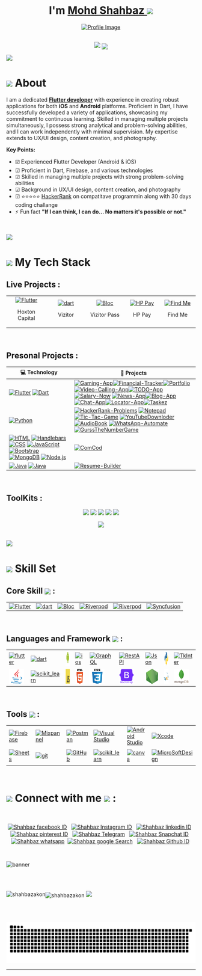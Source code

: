 <!--Top Banner with Nanem-->
<div align="center">
  <h1 align="center">I'm <a href="https://github.com/shahbazakon"> Mohd Shahbaz <img src="https://github.com/shahbazakon/shahbazakon/assets/57652434/cb6becf2-9d7a-488d-99ce-c8f9e4d4461c" height="70px"> </h1>
  <img src="https://user-images.githubusercontent.com/57652434/123544706-1e540b00-d772-11eb-8d74-28947acc4595.png" alt="Profile Image">
</div>
    
<br>

<!--Running Text-->
<p align="center">
  <a href="https://github.com/DenverCoder1/readme-typing-svg"></a>
  <img src="https://github.com/shahbazakon/shahbazakon/assets/57652434/c0177661-7787-4fe2-a73d-7c4710cf850e" height="70px">
  <img align="center" src="https://readme-typing-svg.herokuapp.com?font=Sofia+Sans&color=3c4c56&size=40&lines=Syntax+is+the+brush;logic+is+the+art;Code+your+masterpiece;"/>
</p>
<a href="https://www.youtube.com/watch?v=dQw4w9WgXcQ"><img src="https://user-images.githubusercontent.com/73097560/115834477-dbab4500-a447-11eb-908a-139a6edaec5c.gif"></a>
 
<!--About-->
<!--------------------------------------------------------------------------------------------------------------------------------------------------------------------------->
 # <img src="https://github.com/shahbazakon/shahbazakon/assets/57652434/de305b15-43b6-4d5f-9a81-867c3e5eff50" height="60px"> About

 I am a dedicated **[Flutter developer](https://github.com/flutter/flutter)** with experience in creating robust applications for both **iOS** and **Android** platforms. Proficient in Dart, I have successfully developed a variety of applications, showcasing my commitment to continuous learning. Skilled in managing multiple projects simultaneously, I possess strong analytical and problem-solving abilities, and I can work independently with minimal supervision. My expertise extends to UX/UI design, content creation, and photography.

**Key Points:**
* ☑️ Experienced Flutter Developer (Android & iOS)
* ☑ Proficient in Dart, Firebase, and various technologies
* ☑ Skilled in managing multiple projects with strong problem-solving abilities
* ☑ Background in UX/UI design, content creation, and photography
* ☑ ⭐⭐⭐⭐⭐ [HackerRank](https://www.hackerrank.com/profile/Shahbaz_Akon) on compatitave programmin along with 30 days coding challange 
* ⚡ Fun fact **"If I can think, I can do... No matters it's possible or not."** 
 <br>

<a href="https://www.youtube.com/watch?v=dQw4w9WgXcQ"><img src="https://user-images.githubusercontent.com/73097560/115834477-dbab4500-a447-11eb-908a-139a6edaec5c.gif"></a>


<!--My Tech Stack-->
<!--------------------------------------------------------------------------------------------------------------------------------------------------------------------------->
# <img src="https://github.com/shahbazakon/shahbazakon/assets/57652434/0d9dfde2-ba5e-4bca-95a6-9e31cac85018" height="60px"> My Tech Stack

## Live Projects :

<table align="center">
    <tbody>
            <td align="center" width="150">
                <a href="https://play.google.com/store/apps/details?id=com.hoxtoncapital.hoxtoncapital" target="_blank">
                    <img src="https://github.com/shahbazakon/shahbazakon/assets/57652434/bab0b964-a2d6-4ef3-a15b-3c4671039e91" alt="Flutter" height="60"/>
                </a>
                     <p align="center" >Hoxton Capital</p>
            </td>
        <td align="center" width="150">
                <a href="https://play.google.com/store/apps/details?id=com.vizitor.app" target="_blank">
                    <img src="https://github.com/shahbazakon/shahbazakon/assets/57652434/2b30bbbd-cdc0-4d41-a5dc-73ce57737f5f" alt="dart" height="50"/>
                </a>
                 <p align="center" >Vizitor</p>
            </td>
            <td align="center" width="150">
                <a href="https://play.google.com/store/apps/details?id=com.vizitor.pass" target="_blank">
                    <img src="https://github.com/shahbazakon/shahbazakon/assets/57652434/28692673-71c5-4c8d-b9ee-842b16dfd8ed" alt="Bloc" height="50"/>
                </a>
                      <p align="center" >Vizitor Pass</p>
            </td>
            </td>
            <td align="center" width="150">
                <a href="" >
                    <img src="https://github.com/shahbazakon/shahbazakon/assets/57652434/38f39c57-edbe-47e3-a431-2590310822cb" alt="HP Pay" height="50"/>
                </a>
                      <p align="center" >HP Pay</p>
            </td>
     </td>
            <td align="center" width="150">
                <a href="" >
                    <img src="https://github.com/shahbazakon/shahbazakon/assets/57652434/e0b73923-e8df-41e3-8968-304b116b8d77" alt="Find Me" height="50"/>
                </a>
                      <p align="center" >Find Me</p>
            </td>
    </tbody>
</table>
<br>

## Presonal Projects :
| 💻 **Technology** | 🚀 **Projects** |
|-|-|
|[![Flutter](https://img.shields.io/badge/flutter-%2340AEF0?style=flat&logo=Flutter&logoColor=white)](https://flutter.dev/) [![Dart](https://img.shields.io/badge/Dart-%230175C2?logo=dart&logoColor=white)](https://dart.dev/)|[![Gaming-App](https://img.shields.io/static/v1?label=&message=Gaming-App&color=000605&logo=github&logoColor=white&labelColor=000605)](https://github.com/shahbazakon/Cash-King)[![Financial-Tracker](https://img.shields.io/static/v1?label=&message=Financial-Tracker&color=000605&logo=github&logoColor=white&labelColor=000605)](https://github.com/shahbazakon/Fudge-Financial-Application)[![Portfolio](https://img.shields.io/static/v1?label=&message=Portfolio&color=000605&logo=github&logoColor=white&labelColor=000605)](https://github.com/shahbazakon/portfolio)[![Video-Calling-App](https://img.shields.io/static/v1?label=&message=Video-Calling-App&color=000605&logo=github&logoColor=white&labelColor=000605)](https://github.com/shahbazakon/calling-Room-WebRTC)[![TODO-App](https://img.shields.io/static/v1?label=&message=TODO-App&color=000605&logo=github&logoColor=white&labelColor=000605)](https://github.com/shahbazakon/TODO-Qurinom_solutions) [![Salary-Now](https://img.shields.io/static/v1?label=&message=Salary-Now&color=000605&logo=github&logoColor=white&labelColor=000605)](https://github.com/shahbazakon/salary-Now) [![News-App](https://img.shields.io/static/v1?label=&message=News-App&color=000605&logo=github&logoColor=white&labelColor=000605)](https://github.com/shahbazakon/Quokka-labs-News)[![Blog-App](https://img.shields.io/static/v1?label=&message=Blog-App&color=000605&logo=github&logoColor=white&labelColor=000605)](https://github.com/shahbazakon/Triko-Blog)[![Chat-App](https://img.shields.io/static/v1?label=&message=Chat-App&color=000605&logo=github&logoColor=white&labelColor=000605)](https://github.com/shahbazakon/Lifespark-Technologies-ChatApp)[![Locator-App](https://img.shields.io/static/v1?label=&message=Locator-App&color=000605&logo=github&logoColor=white&labelColor=000605)](https://github.com/shahbazakon/Location-Picker)[![Taskez](https://img.shields.io/static/v1?label=&message=Teskez-App&color=000605&logo=github&logoColor=white&labelColor=000605)](https://github.com/shahbazakon/Taskez)|
| [![Python](https://img.shields.io/static/v1?label=&message=Python&color=3C78A9&logo=python&logoColor=FFFFFF)](https://www.python.org/) |[![HackerRank-Problems](https://img.shields.io/badge/Hacker%20Rank%20Problems%20-black?style=flat&logo=Github&logoColor=white)](https://img.shields.io/badge/Hacker%20Rank%20Problems%20-black?style=flat&logo=Github&logoColor=white) [![Notepad](https://img.shields.io/static/v1?label=&message=Notepad&color=000605&logo=github&logoColor=white&labelColor=000605)](https://github.com/shahbazakon/Mini-Project/blob/main/Notepad.py) [![Tic-Tac-Game](https://img.shields.io/static/v1?label=&message=Tic-Tac-Game&color=000605&logo=github&logoColor=white&labelColor=000605)](https://github.com/shahbazakon/Mini-Project/blob/main/Tic-Tac.py) [![YouTubeDownloder](https://img.shields.io/static/v1?label=&message=YouTube-Downloder&color=000605&logo=github&logoColor=white&labelColor=000605)](https://github.com/shahbazakon/Mini-Project/blob/main/YouTubeDownloder.py) [![AudioBook](https://img.shields.io/static/v1?label=&message=Audiobook&color=000605&logo=github&logoColor=white&labelColor=000605)](https://github.com/shahbazakon/Mini-Project/blob/main/AudioBook.py) [![WhatsApp-Automate](https://img.shields.io/static/v1?label=&message=WhatsApp-Automate&color=000605&logo=github&logoColor=white&labelColor=000605)](https://github.com/shahbazakon/Mini-Project/blob/main/WhatsAppMsg.py) [![GurssTheNumberGame](https://img.shields.io/static/v1?label=&message=Guess-The-Number&color=000605&logo=github&logoColor=white&labelColor=000605)](https://github.com/shahbazakon/Mini-Project/blob/main/GuessTheNumber.py) |
| [![HTML](https://img.shields.io/static/v1?label=&message=HTML&color=ff751a&logo=HTML5&logoColor=FFFFFF)](https://developer.mozilla.org/en-US/docs/Web/Guide/HTML/HTML5) [![Handlebars](https://img.shields.io/static/v1?label=&message=CSS&color=00aced&logo=CSS3&logoColor=FFFFFF)](https://handlebarsjs.com/guide/) [![CSS](https://img.shields.io/static/v1?label=&message=Handlebars&color=8B4513&logo=Handlebars&logoColor=FFFFFF)]() [![JavaScript](https://img.shields.io/static/v1?label=&message=JavaScript&color=F1E05A&logo=javascript&logoColor=FFFFFF)](https://developer.mozilla.org/en-US/docs/Web/JavaScript)  [![Bootstrap](https://img.shields.io/badge/Bootstrap-563D7C?style=for-the-badge&logo=bootstrap&logoColor=white&style=flat-square)]() [![MongoDB](https://img.shields.io/badge/MongoDB-4EA94B?style=for-the-badge&logo=mongodb&logoColor=white&style=flat-square)](https://docs.mongodb.com/) [![Node.js](https://img.shields.io/static/v1?label=&message=Node.js&color=47d147&logo=node.js&logoColor=FFFFFF)](https://nodejs.org/en/)| [![ComCod](https://img.shields.io/static/v1?label=&message=ComCod_E-Learning_Website&color=000605&logo=github&logoColor=white&labelColor=000605)](https://github.com/shahbazakon/Project-Comcod.git) |
| [![Java](https://img.shields.io/badge/Java-ED8B00?style=for-the-badge&logo=java&logoColor=white&style=flat-square)](https://developer.mozilla.org/en-US/docs/Web/JavaScript) [![Java](https://img.shields.io/badge/Scikit%20Learn-%23F7931E?logo=scikitlearn&logoColor=white)](https://scikit-learn.org/stable/) | [![Resume-Builder](https://img.shields.io/static/v1?label=&message=Resume-Builder&color=000605&logo=github&logoColor=white&labelColor=000605)](https://github.com/shahbazakon/Resume_Builder.git) |

<br>


## ToolKits :

<div align="center">
  
<a  href="https://github.com/shahbazakon/Flutter-360-ToolKit-1.0"><img src="https://img.shields.io/badge/1.0-blue?style=for-the-badge&logo=Flutter&logoColor=%23009DC7&label=Flutter%20ToolKit&labelColor=%23000000"/></a>
<a href="https://github.com/shahbazakon/FLutter-360-Toolkit-2.0"><img src="https://img.shields.io/badge/2.0-%232E9FFF?style=for-the-badge&logo=Flutter&logoColor=%23009DC7&label=Flutter%20ToolKit&labelColor=black"/></a>
<a href="https://github.com/shahbazakon/Flutter-ToolKit-3.0"><img src="https://img.shields.io/badge/3.0-%230080FF?style=for-the-badge&logo=Flutter&logoColor=%23009DC7&label=Flutter%20ToolKit&labelColor=black"/></a>
<a href="https://github.com/shahbazakon/Flutter-ToolKit-4.0"><img src="https://img.shields.io/badge/4.0-%230090FF?style=for-the-badge&logo=Flutter&logoColor=%23009DC7&label=Flutter%20ToolKit&labelColor=black"/></a>
<a href="https://github.com/shahbazakon/Flutter-ToolKit-5.0"><img src="https://img.shields.io/badge/5.0-%240090FF?style=for-the-badge&logo=Flutter&logoColor=%23009DC7&label=Flutter%20ToolKit&labelColor=black"/></a>

<a href="https://github.com/shahbazakon/iOS-App-Toolkit"><img src="https://img.shields.io/badge/iOS-%234574E0?style=for-the-badge&logo=Flutter&logoColor=%23009DC7&label=iOS%20ToolKit&labelColor=black"/></a>
</div>



<!--Core Skill-->
<!--------------------------------------------------------------------------------------------------------------------------------------------------------------------------->

<br>
<a href="https://www.youtube.com/watch?v=dQw4w9WgXcQ"><img src="https://user-images.githubusercontent.com/73097560/115834477-dbab4500-a447-11eb-908a-139a6edaec5c.gif"></a>
<br>

# <img src="https://github.com/shahbazakon/shahbazakon/assets/57652434/86c83f4f-eb0a-40ee-9da9-1c73931cb0b5" height="65px">  Skill Set 
## Core Skill <img align="center" src = "https://media2.giphy.com/media/QssGEmpkyEOhBCb7e1/giphy.gif?cid=ecf05e47a0n3gi1bfqntqmob8g9aid1oyj2wr3ds3mg700bl&rid=giphy.gif" width = 25px> :

<table align="center">
    <tbody>
        <tr> 
            <td>
                <a href="https://github.com/flutter/flutter" target="_blank">
                    <img src="https://storage.googleapis.com/cms-storage-bucket/6a07d8a62f4308d2b854.svg" alt="Flutter" height="30"/>
                </a>
            </td>
            <td>
                <a href="https://dart.dev" target="_blank">
                    <img src="https://dart.dev/assets/img/iZel2Nms4j-443.svg" alt="dart" height="30"/>
                </a>
            </td>
            <td>
                <a href="https://github.com/felangel/bloc" target="_blank">
                    <img src="https://bloclibrary.dev/_astro/dark-bloc-logo.D-BLnUA2.svg" alt="Bloc" height="45"/>
                </a>
            </td>
            <td>
                <a href="https://github.com/rrousselGit/riverpod" target="_blank">
                    <img src="https://riverpod.dev/img/full_logo.svg" alt="Riverpod" height="30"/>
                </a>
            </td>
            <td>
                <a href="https://pub.dev" target="_blank">
                    <img src="https://pub.dev/static/hash-395ejna4/img/pub-dev-logo.svg" alt="Riverpod" height="30"/>
                </a>
            </td>
            <td>
                <a href="https://www.syncfusion.com" target="_blank">
                    <img src="https://github.com/shahbazakon/shahbazakon/assets/57652434/df16f757-1f18-4417-ba46-bcff1172a778" alt="Syncfusion" height="50"/>
                </a>
            </td>
        </tr>
    </tbody>
</table>
<br>

<!--Languages and Framework-->
<!--------------------------------------------------------------------------------------------------------------------------------------------------------------------------->
## Languages and Framework <img align="center" src = "https://media2.giphy.com/media/QssGEmpkyEOhBCb7e1/giphy.gif?cid=ecf05e47a0n3gi1bfqntqmob8g9aid1oyj2wr3ds3mg700bl&rid=giphy.gif" width = 25px> :

<table align="center">
    <tbody>
        <tr>
            <td><a href="https://github.com/flutter/flutter" target="_blank"><img src="https://www.vectorlogo.zone/logos/flutterio/flutterio-icon.svg" alt="flutter" width="40" height="40"/></a></td>
            <td><a href="https://dart.dev" target="_blank"><img src="https://www.vectorlogo.zone/logos/dartlang/dartlang-icon.svg" alt="dart" width="40" height="40"/></a></td>
            <td><a href="https://developer.android.com" target="_blank"><img src="https://raw.githubusercontent.com/devicons/devicon/master/icons/android/android-original-wordmark.svg" alt="android" width="40" height="40"/></a></td>
            <td><a href="https://developer.apple.com/ios" target="_blank"><img src="https://github.com/shahbazakon/shahbazakon/assets/57652434/cecf4dee-5a1a-47a5-a0c9-d67b36092a5b" alt="ios" width="50" height="50"/></a></td>
          <td></a><a href="#" target="_blank"> <img src="https://github.com/shahbazakon/shahbazakon/assets/57652434/04ec1bf4-f609-45ff-ac2e-769af4892edd" alt="GraphQL" width="40" height="40"/></a>
<td></a><a href="#" target="_blank"> <img src="https://github.com/shahbazakon/shahbazakon/assets/57652434/db6bba74-0be4-43ef-a4b6-9d0ac3a23cf8" alt="RestAPI" height="40"/></a>
<td></a><a href="#" target="_blank"> <img src="https://github.com/shahbazakon/shahbazakon/assets/57652434/e92c161d-a2c8-4d85-b6ea-b0b0c465c6e0" alt="Json" width="40" height="40"/></a>
            <td><a href="https://www.python.org" target="_blank"><img src="https://raw.githubusercontent.com/devicons/devicon/master/icons/python/python-original.svg" alt="python" width="40" height="40"/></a></td>
          <td><a href="#" target="_blank"><img src="https://github.com/shahbazakon/shahbazakon/assets/57652434/ef03c351-90b6-4edd-abfd-028c76733fb0" alt="TkInter" width="40" height="40"/></a></td>
        </tr>
        <tr>
              <td><a href="https://www.java.com" target="_blank"><img src="https://raw.githubusercontent.com/devicons/devicon/master/icons/java/java-original.svg" alt="java" width="40" height="40"/></a></td>
          <td></a> <a href="https://scikit-learn.org/" target="_blank"> <img src="https://upload.wikimedia.org/wikipedia/commons/0/05/Scikit_learn_logo_small.svg" alt="scikit_learn" width="40" height="40"/> </a>
           <td><a href="https://developer.mozilla.org/en-US/docs/Web/JavaScript" target="_blank"><img src="https://raw.githubusercontent.com/devicons/devicon/master/icons/javascript/javascript-original.svg" alt="javascript" width="40" height="40"/></a></td>
           <td><a href="https://www.w3.org/html/" target="_blank"> <img src="https://raw.githubusercontent.com/devicons/devicon/master/icons/html5/html5-original-wordmark.svg" alt="html5" width="40" height="40"/> </a>
            </td>
            <td><a href="https://www.w3schools.com/css/" target="_blank"> <img src="https://raw.githubusercontent.com/devicons/devicon/master/icons/css3/css3-original-wordmark.svg" alt="css3" width="40" height="40"/> </a>
            </td>
         <td> <a href="https://getbootstrap.com" target="_blank"> <img src="https://raw.githubusercontent.com/devicons/devicon/master/icons/bootstrap/bootstrap-plain-wordmark.svg" alt="bootstrap" width="40" height="40"/> </a>
            </td>
            <td><a href="#"><img alt="NodeJS" title="NodeJS" height="40px"
                        src="https://raw.githubusercontent.com/github/explore/80688e429a7d4ef2fca1e82350fe8e3517d3494d/topics/nodejs/nodejs.png" /></a>
            </td>
            <td><a href="https://www.mysql.com/" target="_blank"> <img src="https://raw.githubusercontent.com/devicons/devicon/master/icons/mysql/mysql-original-wordmark.svg" alt="mysql" height="40"/> </a>
            </td>
            <td><a href<a href="https://www.mongodb.com/" target="_blank"> <img src="https://raw.githubusercontent.com/devicons/devicon/master/icons/mongodb/mongodb-original-wordmark.svg" alt="mongodb" height="40"/> </a></td>
        </tr>
    </tbody>
</table>
<br>

<!--Tools-->
<!--------------------------------------------------------------------------------------------------------------------------------------------------------------------------->
## Tools <img align="center" src = "https://media2.giphy.com/media/QssGEmpkyEOhBCb7e1/giphy.gif?cid=ecf05e47a0n3gi1bfqntqmob8g9aid1oyj2wr3ds3mg700bl&rid=giphy.gif" width = 25px> :

<table align="center">
    <tbody>
        <tr>
            <td><a href="https://firebase.google.com/brand-guidelines" target="_blank"><img src="https://github.com/shahbazakon/shahbazakon/assets/57652434/6049cfb9-9c64-4b9e-81a0-111f3c5b9731" alt="Firebase" height="40"/></a></td>
            <td><a href="https://mixpanel.com" target="_blank"><img src="https://github.com/shahbazakon/shahbazakon/assets/57652434/23af407e-a809-42d4-a863-333239b6a03c" alt="Mixpannel" height="30"/></a></td>
            <td><a href="https://www.postman.com/company/press-media" target="_blank"><img src="https://github.com/shahbazakon/shahbazakon/assets/57652434/d3997de2-6a41-471e-a46a-20c8e72af8b0" alt="Postman" height="40"/></a></td>
            <td><a href="#"><img alt="Visual Studio" title="Visual Studio Code" height="40px" src="https://img.icons8.com/fluent/48/000000/visual-studio-code-2019.png" /></a></td>
            <td><a href="#"><img alt="Android Studio" title="Android Studio" height="40px" src="https://i.imgur.com/6nJGNMN.png" /></a></td>
            <td><a href="https://apps.apple.com/us/app/xcode/"><img alt="Xcode" title="Android Studio" height="40px" src="https://github.com/shahbazakon/shahbazakon/assets/57652434/f1aa8281-ee39-49d1-8f06-b289028f1499" /></a></td>
          <td><a href="#" target="_blank"><img src="https://github.com/shahbazakon/shahbazakon/assets/57652434/3919b168-e2ce-4e65-95bf-76413c986610" alt="PyCharm" width="40" height="40"/></a></td>
<td><a href="#" target="_blank"><img src="https://github.com/shahbazakon/shahbazakon/assets/57652434/b3802347-3822-4818-9bb6-0c271697fa1f" alt="Intelij" width="40" height="40"/></a></td>
<td><a href="#" target="_blank"><img src="https://github.com/shahbazakon/shahbazakon/assets/57652434/fdd5d2d4-849d-4e26-a6b6-7cd05b899f66" alt="Eclips" width="40" height="40"/></a></td>
        </tr>
        <tr>
           <td><a href="#"><img alt="Sheets" title="Sheets" height="40px"
                        src="https://img.icons8.com/color/48/000000/google-sheets.png" /></a></td>    
            <td><a href="https://git-scm.com/" target="_blank"> <img src="https://www.vectorlogo.zone/logos/git-scm/git-scm-icon.svg" alt="git" width="40" height="40"/> </a></td>            
            <td><a href="#"><img alt="GitHub" title="GitHub" height="40px" src="https://i.imgur.com/DZgetVv.png" /></a>
            </td>            
         
  <td></a> <a href="https://www.figma.com" target="_blank"> <img src="https://github.com/shahbazakon/shahbazakon/assets/57652434/2e281077-e869-4a0e-a1e7-3b20b6dfe7ed" alt="scikit_learn" height="40"/> </a>
            </td> 
            <td><a href="#" target="_blank"><img src="https://github.com/shahbazakon/shahbazakon/assets/57652434/9756b254-8b16-4cfa-9946-af0833156ddb" alt="canva" width="40" height="40"/></a></td>
<td><a href="#" target="_blank"><img src="https://github.com/shahbazakon/shahbazakon/assets/57652434/b4b007be-fef9-458f-8090-44e111a58c31" alt="MicroSoftDesign" width="40" height="40"/></a></td>
            <td><a href="https://www.adobe.com/products/xd.html" target="_blank"> <img src="https://github.com/shahbazakon/shahbazakon/assets/57652434/0b7ef0d9-bff7-4d1f-a79a-18bd3163d363" alt="xd" width="40" height="40"/> </a></td>
            <td><a href="https://www.photoshop.com/en" target="_blank"> <img src="https://raw.githubusercontent.com/devicons/devicon/master/icons/photoshop/photoshop-line.svg" alt="photoshop" width="40" height="40"/> </a></td>        
<td><a href="#" target="_blank"><img src="https://github.com/shahbazakon/shahbazakon/assets/57652434/bb87345d-f1a8-4095-b972-1df0d19908af" alt="Primiere" width="40" height="40"/></a></td>
        </tr>
    </tbody>
</table>
<br>


<!--Connects with me-->
<!--------------------------------------------------------------------------------------------------------------------------------------------------------------------------->
# <img src="https://github.com/shahbazakon/shahbazakon/assets/57652434/3aef6398-49ce-4b16-bd71-fcb2d556e522" height="70px"> Connect with me <img  src="https://github.com/rajput2107/rajput2107/blob/master/Assets/Handshake.gif" height="30px"/> :
<br>
<p align="center">

  <a href="https://www.facebook.com/shahbazakon.genius/" target="blank">
    <img align="center" alt="Shahbaz facebook ID " height="50px" src="https://github.com/shahbazakon/shahbazakon/assets/57652434/a3755719-88bd-471f-8ad3-63bbc0a0c98b"/></a>
    &nbsp; 
    <a href="https://www.instagram.com/shahbaz_akon/" target="blank">
    <img align="center" alt="Shahbaz Instagram ID" height="50px" src="https://github.com/shahbazakon/shahbazakon/assets/57652434/e8abc256-4b85-4657-bcaa-dea90747f6c5" /></a>
    &nbsp;
    <a href="https://www.linkedin.com/in/mohd-shahbaz/" target="blank">
    <img align="center" alt="Shahbaz linkedin ID" height="50px" src="https://github.com/shahbazakon/shahbazakon/assets/57652434/a28bbe07-5f60-4b47-8927-17ebadc0dc2d" /></a>
        &nbsp;
    <a href="https://pin.it/1kJQ2yrp7" target="blank">
    <img align="center" alt="Shahbaz pinterest ID" height="50px" src="https://github.com/shahbazakon/shahbazakon/assets/57652434/2b7a65e5-1f31-44fe-81fc-057279731384" /></a>    &nbsp; 
   <!-- <a href="" target="blank">
    <img align="center" alt="Shahbaz Slack" height="50px" src="https://github.com/shahbazakon/shahbazakon/assets/57652434/76e84bca-3e9c-40b7-b330-1ef8b2b9ae00"/></a>    &nbsp;--> 
     <a href="https://t.me/Shahbaz_Qureshi" target="blank">
    <img align="center" alt="Shahbaz Telegram" height="50px" src="https://github.com/shahbazakon/shahbazakon/assets/57652434/a60fdcd9-14e5-4f21-938c-98cdf57924d5"/></a>    &nbsp; 
    <a href="https://www.snapchat.com/add/shahbaz_akon?share_id=pDDv041PoAE&locale=en-US" target="blank">
    <img align="center" alt="Shahbaz Snapchat ID" height="50px" src="https://github.com/shahbazakon/shahbazakon/assets/57652434/8c529355-29fc-48fd-b275-f25342155d6b" /></a>    &nbsp; 
    <a href="https://wa.me/qr/NDNPGZ227TM4L1" target="blank">
    <img align="center" alt="Shahbaz whatsapp" height="50px" src="https://github.com/shahbazakon/shahbazakon/assets/57652434/1c5fe8ad-e3a2-47a1-8b2e-b5c2fe9cc656" /></a>&nbsp; 
    <a href="https://www.google.com/search?sca_esv=fea8e79187cfd119&rlz=1C5CHFA_enIN1096IN1096&sxsrf=ACQVn0_Vmx7IFuaaMSJqftOYOVim4E4PHQ:1707590333490&q=shahbaz+akon&tbm=isch&source=lnms&sa=X&ved=2ahUKEwicjP_ZtaGEAxUAbmwGHaFRBQQQ0pQJegQIDRAB&biw=1512&bih=748&dpr=2" target="blank">
    <img align="center" alt="Shahbaz google Search" height="50px" src="https://github.com/shahbazakon/shahbazakon/assets/57652434/7bc404e3-0382-4080-8dde-14630e3584b4" /></a> &nbsp; 
    <a href="https://github.com/shahbazakon" target="blank">
    <img align="center" alt="Shahbaz Github ID" height="50px" src="https://github.com/shahbazakon/shahbazakon/assets/57652434/5f90c7d9-5163-48c4-b2f9-dee66c8f7c61" /></a>&nbsp; 
   <!-- <a href="" target="blank">
    <img align="center" alt="Shahbaz discord ID" height="50px" src="https://github.com/shahbazakon/shahbazakon/assets/57652434/82933f00-a86f-43a9-8f64-ffa33306c28d" /></a>&nbsp;
    <a href="" target="blank">
    <img align="center" alt="Shahbaz zoom ID" height="50px" src="https://github.com/shahbazakon/shahbazakon/assets/57652434/8620bd58-0b92-4ba1-9fd3-5f7e84f851ef" /></a> 
  -->
</p>
<!--------------------------------------------------------------------------------------------------------------------------------------------------------------------------->

<br>

![banner](https://github.com/shahbazakon/shahbazakon/assets/57652434/1e74f0c0-4dc6-4088-b10f-015d4b3b8416)


<br>
<br>

<p>
  <img align="left" src="https://github-readme-stats.vercel.app/api/top-langs/?username=shahbazakon&theme=radical&line_height=27" alt="shahbazakon" />
  <img align="center" src="https://github-readme-stats.vercel.app/api?username=shahbazakon&theme=radical&line_height=27" alt="shahbazakon" />
  <img src="https://github.com/shahbazakon/shahbazakon/assets/57652434/c2567da6-0c0a-4bce-b2df-9d442e4cfd24" height="180px">
</p>
<br>
<br>

<!-- Snake game -->
<div align="center">
  
![snake gif](https://github.com/shahbazakon/shahbazakon/blob/output/github-contribution-grid-snake.svg)  
</div>




<!--------------------------------------------------------------------------------------------------------------------------------------------------------------------------->

<!--
<ul>
  1<img src="https://github.com/shahbazakon/shahbazakon/assets/57652434/4478513f-1d57-4d31-ac2d-6883179e6188" height="100px">
  2<img src="https://github.com/shahbazakon/shahbazakon/assets/57652434/cb6becf2-9d7a-488d-99ce-c8f9e4d4461c" height="100px">
  3<img src="https://github.com/shahbazakon/shahbazakon/assets/57652434/de305b15-43b6-4d5f-9a81-867c3e5eff50" height="100px">
  4<img src="https://github.com/shahbazakon/shahbazakon/assets/57652434/3aef6398-49ce-4b16-bd71-fcb2d556e522" height="100px">
  5<img src="https://github.com/shahbazakon/shahbazakon/assets/57652434/93cd2351-498f-4abe-b977-16f722f1a6c7" height="100px">
  6<img src="https://github.com/shahbazakon/shahbazakon/assets/57652434/db54fc4f-7ff8-44c9-ab86-16cd4a13a197" height="100px">
  7<img src="https://github.com/shahbazakon/shahbazakon/assets/57652434/0d9dfde2-ba5e-4bca-95a6-9e31cac85018" height="100px">
  8<img src="https://github.com/shahbazakon/shahbazakon/assets/57652434/278ed41b-2763-4b72-9f0b-6fc4d8ecba79" height="100px">
  9<img src="https://github.com/shahbazakon/shahbazakon/assets/57652434/a60c378d-a76a-465b-a669-92f9e9feb81e" height="100px">
  10<img src="https://github.com/shahbazakon/shahbazakon/assets/57652434/fafbf8aa-411d-4dd3-bf04-d87560c6c5bc" height="100px">
  11<img src="https://github.com/shahbazakon/shahbazakon/assets/57652434/c0177661-7787-4fe2-a73d-7c4710cf850e" height="100px">
  12<img src="https://github.com/shahbazakon/shahbazakon/assets/57652434/aaa11d08-a94d-47c9-b4e5-142cb0ba9a50" height="100px">
  13<img src="https://github.com/shahbazakon/shahbazakon/assets/57652434/86c83f4f-eb0a-40ee-9da9-1c73931cb0b5" height="100px">
  14<img src="https://github.com/shahbazakon/shahbazakon/assets/57652434/5ac5d825-219d-403f-9c05-0cecdc328393" height="100px">
  15<img src="https://github.com/shahbazakon/shahbazakon/assets/57652434/9a4ca7ba-bf35-42c1-bb2d-20a9ce0cd55f" height="100px">
  16<img src="https://github.com/shahbazakon/shahbazakon/assets/57652434/a37dd797-6ac3-42e9-940c-7779ca1b5e40" height="100px">
  17<img src="https://github.com/shahbazakon/shahbazakon/assets/57652434/43ed8c7e-4a7b-425a-b0ae-b413bb86c3f8" height="100px">
  18<img src="https://github.com/shahbazakon/shahbazakon/assets/57652434/31c96544-f4c3-4fa0-a3b0-e52eea9615a6" height="100px">
  19<img src="https://github.com/shahbazakon/shahbazakon/assets/57652434/bc7a20dd-66d2-41e7-a28b-3d87c42da565" height="100px">
  20<img src="https://github.com/shahbazakon/shahbazakon/assets/57652434/28e86767-8bac-44af-8610-013ba60f6a00" height="100px">
  21<img src="https://github.com/shahbazakon/shahbazakon/assets/57652434/76a26bbd-b290-45b8-b8f7-1d04c00cb9b9" height="100px">
  22<img src="https://github.com/shahbazakon/shahbazakon/assets/57652434/c2567da6-0c0a-4bce-b2df-9d442e4cfd24" height="100px">
  23<img src="https://github.com/shahbazakon/shahbazakon/assets/57652434/c3823804-8754-42da-8572-0fce0bd9203f" height="100px">
  24<img src="https://github.com/shahbazakon/shahbazakon/assets/57652434/8dcde947-b94d-41ed-8792-538ae41e2732" height="100px">
  25<img src="https://github.com/shahbazakon/shahbazakon/assets/57652434/b9305289-7132-4a0c-b0e4-3b49c4a02e84" height="100px">
  26<img src="https://github.com/shahbazakon/shahbazakon/assets/57652434/99ce47cd-383c-43fa-886b-fe8ced3a9b1d" height="100px">
  27<img src="https://github.com/shahbazakon/shahbazakon/assets/57652434/725ae306-138a-4dda-9a5c-a7fcd795ee25" height="100px">
  28<img src="https://github.com/shahbazakon/shahbazakon/assets/57652434/d2d976e9-56b5-4d04-90d2-7ca843ed6eac" height="100px">
  29<img src="https://github.com/shahbazakon/shahbazakon/assets/57652434/8a7d8c04-375d-4260-ab00-e16d9ee198af" height="100px">
  <img height=60px src="https://www.vectorlogo.zone/logos/graphql/graphql-ar21.svg"> 
</ul>
-->
<hr>


